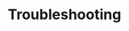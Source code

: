 ---
title: "Troubleshooting"
description: "Learn how to troubleshoot common issues in Kubernetes, including networking, storage, and application problems."
cardImage: "/images/learning-path/kubernetes-icon.svg"
weight: 4
---